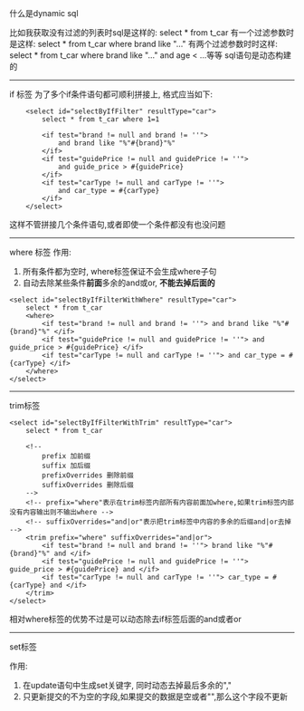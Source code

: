 什么是dynamic sql

比如我获取没有过滤的列表时sql是这样的: select * from t_car
有一个过滤参数时是这样: select * from t_car where brand like "..."
有两个过滤参数时时这样: select * from t_car where brand like "..." and age < ...等等
sql语句是动态构建的

---

if 标签
为了多个if条件语句都可顺利拼接上, 格式应当如下:
```
    <select id="selectByIfFilter" resultType="car"> 
        select * from t_car where 1=1
        
        <if test="brand != null and brand != ''">
            and brand like "%"#{brand}"%"
        </if>
        <if test="guidePrice != null and guidePrice != ''">
            and guide_price > #{guidePrice}
        </if>
        <if test="carType != null and carType != ''">
            and car_type = #{carType}
        </if>
    </select>
```

这样不管拼接几个条件语句,或者即使一个条件都没有也没问题

---

where 标签
作用:
1. 所有条件都为空时, where标签保证不会生成where子句
2. 自动去除某些条件**前面**多余的and或or, **不能去掉后面的**

```
<select id="selectByIfFilterWithWhere" resultType="car">
    select * from t_car 
    <where>
        <if test="brand != null and brand != ''"> and brand like "%"#{brand}"%" </if>
        <if test="guidePrice != null and guidePrice != ''"> and guide_price > #{guidePrice} </if>
        <if test="carType != null and carType != ''"> and car_type = #{carType} </if>
    </where>
</select>
```

---

trim标签

```
<select id="selectByIfFilterWithTrim" resultType="car"> 
    select * from t_car 

    <!-- 
        prefix 加前缀
        suffix 加后缀
        prefixOverrides 删除前缀
        suffixOverrides 删除后缀
    -->
    <!-- prefix="where"表示在trim标签内部所有内容前面加where,如果trim标签内部没有内容输出则不输出where -->
    <!-- suffixOverrides="and|or"表示把trim标签中内容的多余的后缀and|or去掉 -->
    <trim prefix="where" suffixOverrides="and|or">
        <if test="brand != null and brand != ''"> brand like "%"#{brand}"%" and </if>
        <if test="guidePrice != null and guidePrice != ''"> guide_price > #{guidePrice} and </if>
        <if test="carType != null and carType != ''"> car_type = #{carType} and </if>
    </trim>
</select>
```
相对where标签的优势不过是可以动态除去if标签后面的and或者or

---

set标签

作用:
1. 在update语句中生成set关键字, 同时动态去掉最后多余的","
2. 只更新提交的不为空的字段,如果提交的数据是空或者"",那么这个字段不更新

